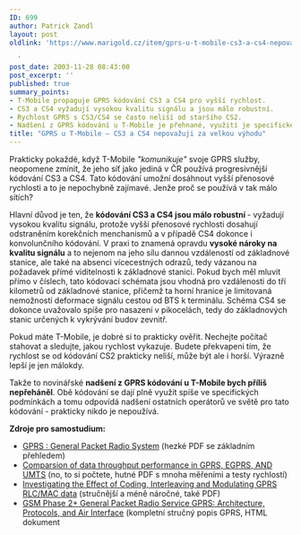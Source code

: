 ```yaml
---
ID: 699
author: Patrick Zandl
layout: post
oldlink: 'https://www.marigold.cz/item/gprs-u-t-mobile-cs3-a-cs4-nepovazuji-za-velkou-vyhodu

  '
post_date: 2003-11-28 08:43:00
post_excerpt: ''
published: true
summary_points:
- T-Mobile propaguje GPRS kódování CS3 a CS4 pro vyšší rychlost.
- CS3 a CS4 vyžadují vysokou kvalitu signálu a jsou málo robustní.
- Rychlost GPRS s CS3/CS4 se často neliší od staršího CS2.
- Nadšení z GPRS kódování u T-Mobile je přehnané, využití je specifické.
title: "GPRS u T-Mobile – CS3 a CS4 nepovažuji za velkou výhodu"
---
```


<p>
Prakticky pokaždé, když T-Mobile <EM>"komunikuje" </EM>svoje GPRS služby, neopomene zmínit, že jeho síť jako jediná v ČR používá progresivnější kódování CS3 a CS4. Tato kódování umožní dosáhnout vyšší přenosové rychlosti a to je nepochybně zajímavé. Jenže proč se používá v tak málo sítích? </p>

<p>
Hlavní důvod je ten, že <STRONG>kódování CS3 a CS4 jsou málo robustní </STRONG>- vyžadují vysokou kvalitu signálu, protože vyšší přenosové rychlosti dosahují odstraněním korekčních menchanismů a v případě CS4 dokonce i konvolunčního kódování. V praxi to znamená opravdu <STRONG>vysoké nároky na kvalitu signálu</STRONG> a to nejenom na jeho sílu dannou vzdáleností od základnové stanice, ale také na absenci vícecestných odrazů, tedy vázanou na požadavek přímé viditelnosti k základnové stanici. Pokud bych měl mluvit přímo v číslech, tato kódovací schémata jsou vhodná pro vzdálenosti do tří kilometrů od základnové stanice, přičemž ta horní hranice je limitovaná nemožností deformace signálu cestou od BTS k terminálu.&#160;Schéma CS4 se dokonce uvažovalo spíše pro nasazení v pikocelách, tedy do základnových stanic určených k vykrývání budov zevnitř. </p>

<p>
Pokud máte T-Mobile, je dobré si to prakticky ověřit. Nechejte počítač stahovat a sledujte, jakou rychlost vykazuje. Budete překvapeni tím, že rychlost se od kódování CS2 prakticky neliší, může být ale i horší. Výrazně lepší je jen málokdy. </p>

<p>
Takže to novinářské <STRONG>nadšení z GPRS kódování u T-Mobile bych příliš nepřeháněl</STRONG>. Obě kódování se dají plně využít spíše ve specifických podmínkách a tomu odpovídá nadšení ostatních operátorů ve světě&#160;pro tato kódování - prakticky nikdo je nepoužívá. </p>

<p>
<STRONG>Zdroje pro samostudium:</STRONG></p>

<UL>
<LI><A href="http://www.inf.ed.ac.uk/teaching/modules/cn/lecture17.pdf" target=_blank>GPRS : General Packet Radio System</A> (hezké PDF se základním přehledem)</LI>
<LI><A href="http://www.awe-communications.com/Docs/paper038ed7.pdf" target=_blank>Comparsion of data throughput performance in&#160;GPRS, EGPRS, AND UMTS</A> (no, to si počtete, hutné PDF s mnoha měřeními a testy rychlostí)</LI>
<LI><A href="http://www.ee.ucl.ac.uk/lcs/papers99/nhathi.pdf" target=_blank>Investigating the Effect of Coding, Interleaving and Modulating GPRS RLC/MAC data</A> (stručnější a méně náročné, také PDF)</LI>
<LI><A href="http://www.comsoc.org/livepubs/surveys/public/3q99issue/bettstetter.html" target=_blank>GSM Phase 2+ General Packet Radio Service GPRS: Architecture, Protocols, and Air Interface</A> (kompletní stručný popis GPRS, HTML dokument</LI></UL>